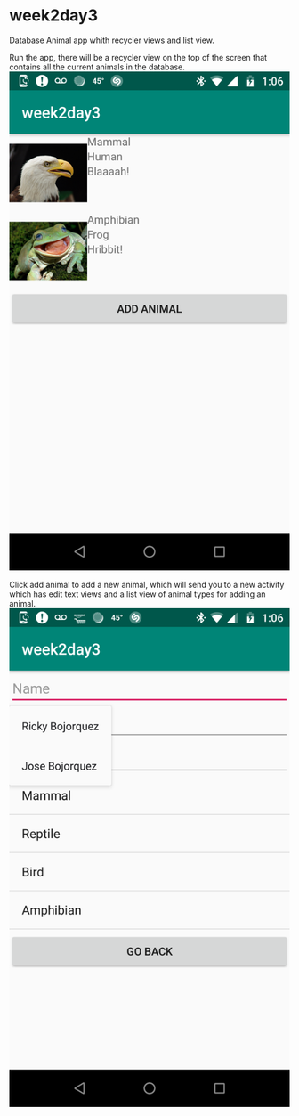 # week2day3
Database Animal app whith recycler views and list view.

Run the app, there will be a recycler view on the top of the screen that contains all the current animals in the database.
![alt text](https://github.com/elufire/week2day3/blob/master/device-2019-01-17-130640.png)

Click add animal to add a new animal, 
which will send you to a new activity which has edit text views and a list view of animal types for adding an animal.
![alt text](https://github.com/elufire/week2day3/blob/master/device-2019-01-17-130656.png)

